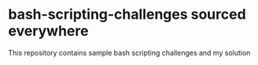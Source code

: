 # bash-scripting-challenges sourced everywhere

This repository contains sample bash scripting challenges and my solution














